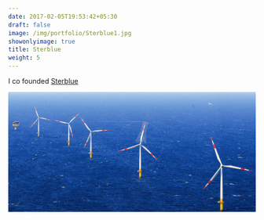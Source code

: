 ```yaml
---
date: 2017-02-05T19:53:42+05:30
draft: false
image: /img/portfolio/Sterblue1.jpg
showonlyimage: true
title: Sterblue
weight: 5
---
```


I co founded [Sterblue](http://www.sterblue.com)

<!--more-->

![](/img/portfolio/Sterblue1.jpg)
